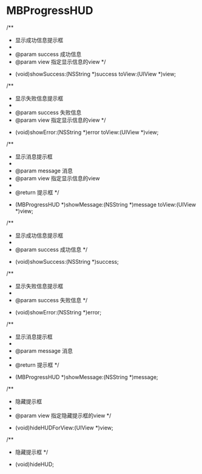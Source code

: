 # MBProgressHUD

/**
 *  显示成功信息提示框
 *
 *  @param success 成功信息
 *  @param view    指定显示信息的view
 */
+ (void)showSuccess:(NSString *)success toView:(UIView *)view;

/**
 *  显示失败信息提示框
 *
 *  @param success 失败信息
 *  @param view    指定显示信息的view
 */
+ (void)showError:(NSString *)error toView:(UIView *)view;

/**
 *  显示消息提示框
 *
 *  @param message 消息
 *  @param view    指定显示信息的view
 *
 *  @return 提示框
 */
+ (MBProgressHUD *)showMessage:(NSString *)message toView:(UIView *)view;
 
/**
 *  显示成功信息提示框
 *
 *  @param success 成功信息
 */
+ (void)showSuccess:(NSString *)success;

/**
 *  显示失败信息提示框
 *
 *  @param success 失败信息
 */
+ (void)showError:(NSString *)error;
 
/**
 *  显示消息提示框
 *
 *  @param message 消息
 *
 *  @return 提示框
 */
+ (MBProgressHUD *)showMessage:(NSString *)message;

/**
 *  隐藏提示框
 *
 *  @param view 指定隐藏提示框的view
 */
+ (void)hideHUDForView:(UIView *)view;

/**
 *  隐藏提示框
 */
+ (void)hideHUD;
